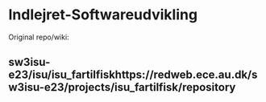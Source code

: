 # Indlejret-Softwareudvikling
Original repo/wiki:


## sw3isu-e23/isu/isu_fartilfiskhttps://redweb.ece.au.dk/sw3isu-e23/projects/isu_fartilfisk/repository
